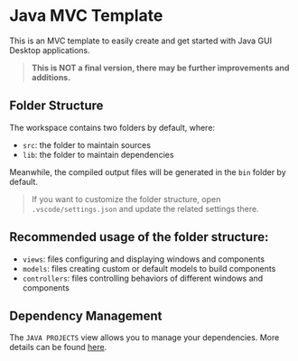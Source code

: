 # Java MVC Template

This is an MVC template to easily create and get started with Java GUI Desktop applications.

> **This is NOT a final version, there may be further improvements and additions.**

## Folder Structure

The workspace contains two folders by default, where:

- `src`: the folder to maintain sources
- `lib`: the folder to maintain dependencies

Meanwhile, the compiled output files will be generated in the `bin` folder by default.

> If you want to customize the folder structure, open `.vscode/settings.json` and update the related settings there.

## Recommended usage of the folder structure:

- `views`: files configuring and displaying windows and components
- `models`: files creating custom or default models to build components
- `controllers`: files controlling behaviors of different windows and components

## Dependency Management

The `JAVA PROJECTS` view allows you to manage your dependencies. More details can be found [here](https://github.com/microsoft/vscode-java-dependency#manage-dependencies).

